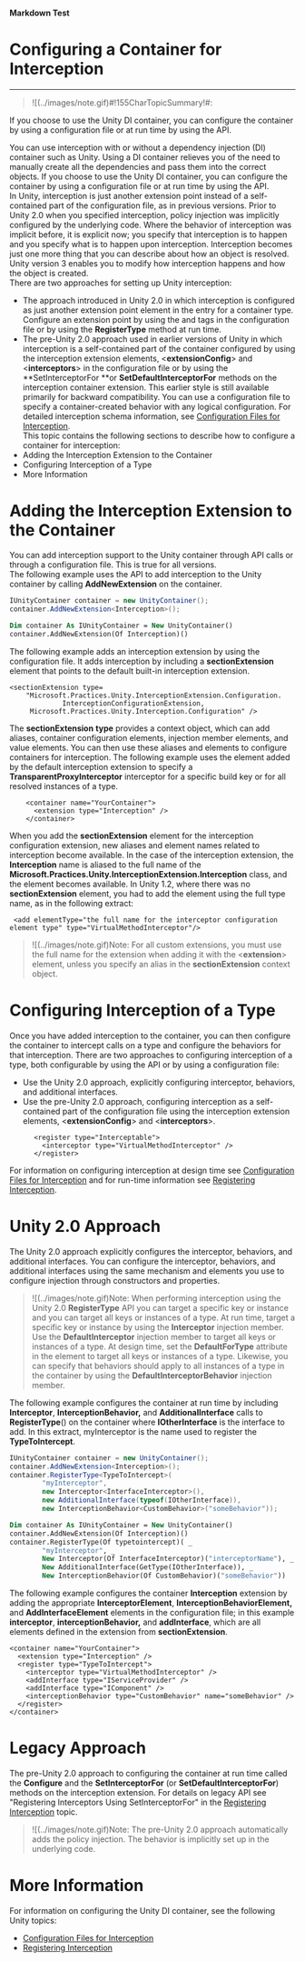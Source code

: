 ﻿---
Source File Name: 75-Interception.docx
AssetID: 6a974ef0-4f5e-407f-b196-b126a08f9205
Title: Configuring a Container for Interception
Order In ToC: 2\3
Output Filename: 2\3_Configuring a Container for Interception.markdown
---

#### Markdown Test ####
# Configuring a Container for Interception #
----------


> ![(../images/note.gif)#!155CharTopicSummary!#:
> 
If you choose to use the Unity DI container, you can configure the container by using a configuration file or at run time by using the API.

You can use interception with or without a dependency injection (DI) container such as Unity. Using a DI container relieves you of the need to manually create all the dependencies and pass them into the correct objects. If you choose to use the Unity DI container, you can configure the container by using a configuration file or at run time by using the API.   
In Unity, interception is just another extension point instead of a self-contained part of the configuration file, as in previous versions. Prior to Unity 2.0 when you specified interception, policy injection was implicitly configured by the underlying code. Where the behavior of interception was implicit before, it is explicit now; you specify that interception is to happen and you specify what is to happen upon interception. Interception becomes just one more thing that you can describe about how an object is resolved. Unity version 3 enables you to modify how interception happens and how the object is created.  
There are two approaches for setting up Unity interception:  
+ The approach introduced in Unity 2.0 in which interception is configured as just another extension point element in the entry for a container type. Configure an extension point by using the **<sectionExtension>** and **<extension>** tags in the configuration file or by using the **RegisterType** method at run time. 
+ The pre-Unity 2.0 approach used in earlier versions of Unity in which interception is a self-contained part of the container configured by using the interception extension elements, <**extensionConfig**> and <**interceptors**> in the configuration file or by using the **SetInterceptorFor **or **SetDefaultInterceptorFor** methods on the interception container extension. This earlier style is still available primarily for backward compatibility.
You can use a configuration file to specify a container-created behavior with any logical configuration. For detailed interception schema information, see [Configuration Files for Interception](test-markdown_af2f3726-4a3e-4e31-8f97-ebca0db3d907.html).  
This topic contains the following sections to describe how to configure a container for interception:  
+ Adding the Interception Extension to the Container
+ Configuring Interception of a Type
+ More Information

# Adding the Interception Extension to the Container #
You can add interception support to the Unity container through API calls or through a configuration file. This is true for all versions.   
The following example uses the API to add interception to the Unity container by calling **AddNewExtension<Interception>** on the container.  

```csharp
IUnityContainer container = new UnityContainer();
container.AddNewExtension<Interception>();
```


```vb
Dim container As IUnityContainer = New UnityContainer()
container.AddNewExtension(Of Interception)()
```

The following example adds an interception extension by using the configuration file. It adds interception by including a **sectionExtension** element that points to the default built-in interception extension.  

```other
<sectionExtension type=
    "Microsoft.Practices.Unity.InterceptionExtension.Configuration.
             InterceptionConfigurationExtension,
     Microsoft.Practices.Unity.Interception.Configuration" />
```

The **sectionExtension** **type** provides a context object, which can add aliases, container configuration elements, injection member elements, and value elements. You can then use these aliases and elements to configure containers for interception. The following example uses the element added by the default interception extension to specify a **TransparentProxyInterceptor** interceptor for a specific build key or for all resolved instances of a type.  

```other
    <container name="YourContainer">
      <extension type="Interception" />
    </container>
```

When you add the **sectionExtension** element for the interception configuration extension, new aliases and element names related to interception become available. In the case of the interception extension, the **Interception** name is aliased to the full name of the **Microsoft.Practices.Unity.InterceptionExtension.Interception** class, and the **<interceptor>** element becomes available. In Unity 1.2, where there was no **sectionExtension** element, you had to add the element using the full type name, as in the following extract:  

```other
 <add elementType="the full name for the interceptor configuration element type" type="VirtualMethodInterceptor"/>
```


> ![(../images/note.gif)Note:
> For all custom extensions, you must use the full name for the extension when adding it with the <**extension**> element, unless you specify an alias in the **sectionExtension** context object.


# Configuring Interception of a Type #
Once you have added interception to the container, you can then configure the container to intercept calls on a type and configure the behaviors for that interception. There are two approaches to configuring interception of a type, both configurable by using the API or by using a configuration file:  
+ Use the Unity 2.0 approach, explicitly configuring interceptor, behaviors, and additional interfaces. 
+ Use the pre-Unity 2.0 approach, configuring interception as a self-contained part of the configuration file using the interception extension elements, <**extensionConfig**> and <**interceptors**>.

```other
      <register type="Interceptable">
        <interceptor type="VirtualMethodInterceptor" />
      </register>    
```

For information on configuring interception at design time see [Configuration Files for Interception](test-markdown_af2f3726-4a3e-4e31-8f97-ebca0db3d907.html) and for run-time information see [Registering Interception](test-markdown_53570dcb-4520-4e42-b64d-84c9222841c0.html).  


# Unity 2.0 Approach #
The Unity 2.0 approach explicitly configures the interceptor, behaviors, and additional interfaces. You can configure the interceptor, behaviors, and additional interfaces using the same mechanism and elements you use to configure injection through constructors and properties.  

> ![(../images/note.gif)Note:
> When performing interception using the Unity 2.0 **RegisterType** API you can target a specific key or instance and you can target all keys or instances of a type. 
At run time, target a specific key or instance by using the **Interceptor** injection member. Use the **DefaultInterceptor** injection member to target all keys or instances of a type.
At design time, set the **DefaultForType** attribute in the **<interceptor>** element to target all keys or instances of a type. 
Likewise, you can specify that behaviors should apply to all instances of a type in the container by using the **DefaultInterceptorBehavior** injection member. 

The following example configures the container at run time by including **Interceptor**, **InterceptionBehavior,** and **AdditionalInterface** calls to **RegisterType**() on the container where **IOtherInterface** is the interface to add. In this extract, myInterceptor is the name used to register the **TypeToIntercept**.   

```csharp
IUnityContainer container = new UnityContainer();
container.AddNewExtension<Interception>();
container.RegisterType<TypeToIntercept>(
        "myInterceptor",
        new Interceptor<InterfaceInterceptor>(),
        new AdditionalInterface(typeof(IOtherInterface)),
        new InterceptionBehavior<CustomBehavior>("someBehavior"));
```


```vb
Dim container As IUnityContainer = New UnityContainer()
container.AddNewExtension(Of Interception)()
container.RegisterType(Of typetointercept)( _
        "myInterceptor", _
        New Interceptor(Of InterfaceInterceptor)("interceptorName"), _
        New AdditionalInterface(GetType(IOtherInterface)), _
        New InterceptionBehavior(Of CustomBehavior)("someBehavior"))
```

The following example configures the container **Interception** extension by adding the appropriate **InterceptorElement**, **InterceptionBehaviorElement,** and **AddInterfaceElement** elements in the configuration file; in this example **interceptor**, **interceptionBehavior,** and **addInterface**, which are all elements defined in the extension from **sectionExtension**.   

```other
<container name="YourContainer">
  <extension type="Interception" />
  <register type="TypeToIntercept">
    <interceptor type="VirtualMethodInterceptor" />
    <addInterface type="IServiceProvider" />
    <addInterface type="IComponent" />
    <interceptionBehavior type="CustomBehavior" name="someBehavior" />
  </register>
</container>
```



# Legacy Approach #
The pre-Unity 2.0 approach to configuring the container at run time called the **Configure** and the **SetInterceptorFor** (or **SetDefaultInterceptorFor**) methods on the interception extension. For details on legacy API see "Registering Interceptors Using SetInterceptorFor" in the [Registering Interception](test-markdown_53570dcb-4520-4e42-b64d-84c9222841c0.html) topic.  

> ![(../images/note.gif)Note:
> The pre-Unity 2.0 approach automatically adds the policy injection. The behavior is implicitly set up in the underlying code. 


# More Information #
For information on configuring the Unity DI container, see the following Unity topics:  
+ [Configuration Files for Interception](test-markdown_af2f3726-4a3e-4e31-8f97-ebca0db3d907.html)
+ [Registering Interception](test-markdown_53570dcb-4520-4e42-b64d-84c9222841c0.html)


